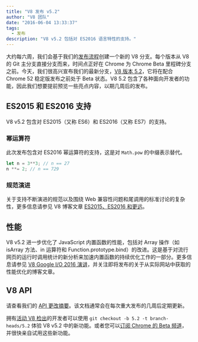 ```yaml
---
title: "V8 发布 v5.2"
author: "V8 团队"
date: "2016-06-04 13:33:37"
tags: 
  - 发布
description: "V8 v5.2 包括对 ES2016 语言特性的支持。"
---
```

大约每六周，我们会基于我们的[发布流程](/docs/release-process)创建一个新的 V8 分支。每个版本从 V8 的 Git 主分支直接分支而来，时间点正好在 Chrome 为 Chrome Beta 里程碑分支之前。今天，我们很高兴宣布我们的最新分支，[V8 版本 5.2](https://chromium.googlesource.com/v8/v8.git/+log/branch-heads/5.2)，它将在配合 Chrome 52 稳定版发布之前处于 Beta 状态。V8 5.2 包含了各种面向开发者的功能，因此我们想要提前预览一些亮点内容，以期几周后的发布。

<!--truncate-->
## ES2015 和 ES2016 支持

V8 v5.2 包含对 ES2015（又称 ES6）和 ES2016（又称 ES7）的支持。

### 幂运算符

此次发布包含对 ES2016 幂运算符的支持，这是对 `Math.pow` 的中缀表示替代。

```js
let n = 3**3; // n == 27
n **= 2; // n == 729
```

### 规范演进

关于支持不断演进的规范以及围绕 Web 兼容性问题和尾调用的标准讨论的复杂性，更多信息请参见 V8 博客文章 [ES2015、ES2016 和更远](/blog/modern-javascript)。

## 性能

V8 v5.2 进一步优化了 JavaScript 内置函数的性能，包括对 Array 操作（如 isArray 方法、in 运算符和 Function.prototype.bind）的改进。这是基于对流行网页的运行时调用统计的新分析来加速内置函数的持续优化工作的一部分。更多信息请参见 [V8 Google I/O 2016 演讲](https://www.youtube.com/watch?v=N1swY14jiKc)，并关注即将发布的关于从实际网站中获取的性能优化的博客文章。

## V8 API

请查看我们的 [API 更改摘要](https://docs.google.com/document/d/1g8JFi8T_oAE_7uAri7Njtig7fKaPDfotU6huOa1alds/edit)。该文档通常会在每次重大发布的几周后定期更新。

拥有[活动 V8 检出](https://v8.dev/docs/source-code#using-git)的开发者可以使用 `git checkout -b 5.2 -t branch-heads/5.2` 体验 V8 v5.2 中的新功能。或者您可以[订阅 Chrome 的 Beta 频道](https://www.google.com/chrome/browser/beta.html)，并很快亲自试用这些新功能。
